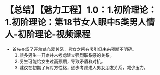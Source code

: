 # 【总结】【魅力工程】1.0：1.初阶理论：1.初阶理论：第18节女人眼中5类男人情人-初阶理论-视频课程

-   首先介绍了开放式恋爱关系，男女之间有吸引但未来预期不明确。
    1.  很多男生一开始并未考虑建立强烈联系感的关系。
    2.  男生可能给女生过高预期，导致矛盾和对抗。
    3.  建议在初期了解对方性格，逐步考虑进入男女朋友关系，减少压力。